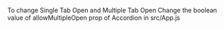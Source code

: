 To change Single Tab Open and Multiple Tab Open
Change the boolean value of allowMultipleOpen prop of Accordion in src/App.js
